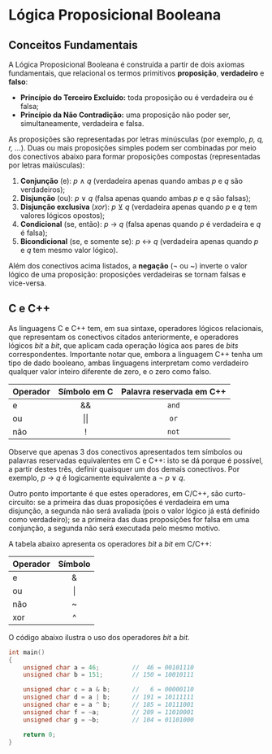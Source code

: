 Lógica Proposicional Booleana
=============================

Conceitos Fundamentais
----------------------

A Lógica Proposicional Booleana é construída a partir de dois axiomas fundamentais, que relacional
os termos primitivos **proposição**, **verdadeiro** e **falso**:

* **Princípio do Terceiro Excluído:** toda proposição ou é verdadeira ou é falsa;
* **Princípio da Não Contradição:** uma proposição não poder ser, simultaneamente, verdadeira e
falsa.

As proposições são representadas por letras minúsculas (por exemplo, _p, q, r, ..._). Duas ou
mais proposições simples podem ser combinadas por meio dos conectivos abaixo para formar 
proposições compostas (representadas por letras maiúsculas):

1. **Conjunção** (e): _p_ &#8743; _q_ (verdadeira apenas quando ambas _p_ e _q_ são verdadeiros);
1. **Disjunção** (ou): _p_ &#8744; _q_ (falsa apenas quando ambas _p_ e _q_ são falsas);
1. **Disjunção exclusiva** (_xor_): _p_ &#8891; _q_ (verdadeira apenas quando _p_ e _q_ tem valores 
lógicos opostos);
1. **Condicional** (se, então): _p_ &#8594; _q_ (falsa apenas quando _p_ é verdadeira e _q_ é 
falsa);
1. **Bicondicional** (se, e somente se): _p_ &#8596; _q_ (verdadeira apenas quando _p_ e _q_ tem
mesmo valor lógico).

Além dos conectivos acima listados, a **negação** (&#172; ou ~) inverte o valor lógico de uma 
proposição: proposições verdadeiras se tornam falsas e vice-versa.


C e C++
-------

As linguagens C e C++ tem, em sua sintaxe, operadores lógicos relacionais, que representam os
conectivos citados anteriormente, e operadores lógicos _bit_ a _bit_, que aplicam cada operação
lógica aos pares de _bits_ correspondentes. Importante notar que, embora a linguagem C++ tenha
um tipo de dado booleano, ambas linguagens interpretam como verdadeiro qualquer valor inteiro
diferente de zero, e o zero como falso.

| Operador | Símbolo em C | Palavra reservada em C++ |
| :---     |    :---:     |         :---:            |
|   e      |     &&       |         `and`            |
|   ou     |     \|\|     |         `or`             |
|   não    |     !        |         `not`            |

Observe que apenas 3 dos conectivos apresentados tem símbolos ou palavras reservadas equivalentes
em C e C++: isto se dá porque é possível, a partir destes três, definir quaisquer um dos demais
conectivos. Por exemplo, _p_ &#8594; _q_ é logicamente equivalente a &#172; _p_ &#8744; _q_.

Outro ponto importante é que estes operadores, em C/C++, são curto-circuito: se a primeira das
duas proposições é verdadeira em uma disjunção, a segunda não será avaliada (pois o valor lógico
já está definido como verdadeiro); se a primeira das duas proposições for falsa em uma conjunção,
a segunda não será executada pelo mesmo motivo.

A tabela abaixo apresenta os operadores _bit_ a _bit_ em C/C++:

| Operador | Símbolo | 
| :---     |  :---:  |
|   e      |    &    |
|   ou     |    \|   |
|   não    |    ~    |
|   xor    |    ^    |

O código abaixo ilustra o uso dos operadores _bit_ a _bit_.
```C++
int main()
{
    unsigned char a = 46;         //  46 = 00101110
    unsigned char b = 151;        // 150 = 10010111

    unsigned char c = a & b;      //   6 = 00000110
    unsigned char d = a | b;      // 191 = 10111111
    unsigned char e = a ^ b;      // 185 = 10111001
    unsigned char f = ~a;         // 209 = 11010001
    unsigned char g = ~b;         // 104 = 01101000

    return 0;
}
```
